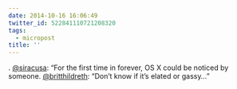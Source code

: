 ```yaml
---
date: 2014-10-16 16:06:49
twitter_id: 522841110721208320
tags:
  - micropost
title: ''
---
```


. [@siracusa](https://twitter.com/siracusa): “For the first time in forever, OS X could be noticed by someone.
[@britthildreth](https://twitter.com/britthildreth): “Don’t know if it’s elated or gassy…”
